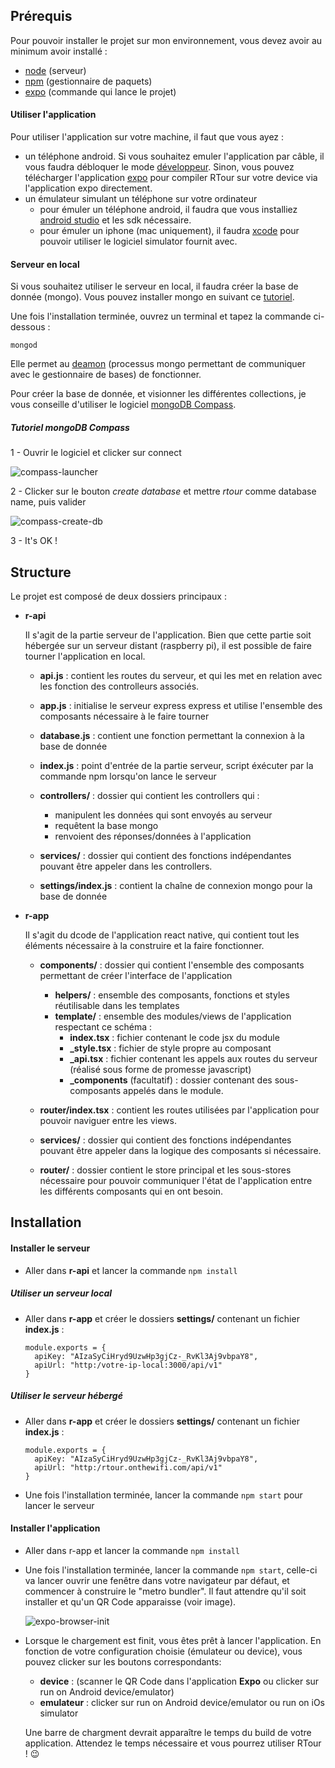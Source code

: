 





## Prérequis 

Pour pouvoir installer le projet sur mon environnement, vous devez avoir au minimum avoir installé :

- [node](https://nodejs.org/en/) (serveur)
- [npm](https://www.npmjs.com/get-npm) (gestionnaire de paquets)
- [expo](https://docs.expo.io/versions/latest/workflow/expo-cli/) (commande qui lance le projet) 



#### Utiliser l'application

Pour utiliser l'application sur votre machine, il faut que vous ayez : 

-  un téléphone android. Si vous souhaitez emuler l'application par câble, il vous faudra débloquer le mode [développeur](https://www.androidpit.fr/comment-activer-options-developpeurs-android). Sinon,  vous pouvez télécharger l'application [expo](https://play.google.com/store/apps/details?id=host.exp.exponent&hl=en) pour compiler RTour sur votre device via l'application expo directement.
- un émulateur simulant un téléphone sur votre ordinateur
  - pour émuler un téléphone android, il faudra que vous installiez [android studio](https://developer.android.com/studio) et les sdk nécessaire.	
  - pour émuler un iphone (mac uniquement), il faudra [xcode](https://developer.apple.com/xcode/) pour pouvoir utiliser le logiciel simulator fournit avec.



#### Serveur en local

Si vous souhaitez utiliser le serveur en local, il faudra créer la base de donnée (mongo). Vous pouvez installer mongo en suivant ce [tutoriel](https://treehouse.github.io/installation-guides/mac/mongo-mac.html). 

Une fois l'installation terminée, ouvrez un terminal et tapez la commande ci-dessous : 

`mongod`

Elle permet au [deamon](https://docs.mongodb.com/manual/tutorial/manage-mongodb-processes/) (processus mongo permettant de communiquer avec le gestionnaire de bases) de fonctionner.

Pour créer la base de donnée, et visionner les différentes collections, je vous conseille d'utiliser le logiciel [mongoDB Compass](https://www.mongodb.com/products/compass).

#### 

##### Tutoriel mongoDB Compass

1 - Ouvrir le logiciel et clicker sur connect

![compass-launcher](https://hubm.github.io/RTour/assets/compass-launcher.png)



2 - Clicker sur le bouton *create database* et mettre *rtour* comme database name, puis valider

![compass-create-db](https://hubm.github.io/RTour/assets/compass-create-db.png)



3 - It's OK ! 



## Structure 

Le projet est composé de deux dossiers principaux : 

- **r-api**

  Il s'agit de la partie serveur de l'application. Bien que cette partie soit hébergée sur un serveur distant (raspberry pi), il est possible de faire tourner l'application en local.

  - **api.js** : contient les routes du serveur, et qui les met en relation avec les fonction des controlleurs associés.
  - **app.js** : initialise le serveur express express et  utilise l'ensemble des composants nécessaire à le faire tourner
  - **database.js** : contient une fonction permettant la connexion à la base de donnée
  - **index.js** : point d'entrée de la partie serveur, script éxécuter par la commande npm lorsqu'on lance le serveur
  - **controllers/** : dossier qui contient les controllers qui  : 
    - manipulent les données qui sont envoyés au serveur
    - requêtent la base mongo
    - renvoient des réponses/données à l'application

  - **services/** : dossier qui contient des fonctions indépendantes pouvant être appeler dans les controllers.
  - **settings/index.js** : contient la chaîne de connexion mongo pour la base de donnée

- **r-app**

  Il s'agit du dcode de l'application react native, qui contient tout les éléments nécessaire à la construire et la faire fonctionner.

  - **components/** : dossier qui contient l'ensemble des composants permettant de créer l'interface de l'application
    - **helpers/** : ensemble des composants, fonctions et styles réutilisable dans les templates 
    - **template/** : ensemble des modules/views de l'application respectant ce schéma :
      - **index.tsx** : fichier contenant le code jsx du module 
      - **_style.tsx** : fichier de style propre au composant
      - **_api.tsx** : fichier contenant les appels aux routes du serveur (réalisé sous forme de promesse javascript)
      - **_components** (facultatif) : dossier contenant des sous-composants appelés dans le module.
  
  - **router/index.tsx** : contient les routes utilisées par l'application pour pouvoir naviguer entre les views.
  - **services/** : dossier qui contient des fonctions indépendantes pouvant être appeler dans la logique des composants si nécessaire. 
  
  - **router/** : dossier contient le store principal et les sous-stores nécessaire pour pouvoir communiquer l'état de l'application entre les différents composants qui en ont besoin.



## Installation



#### Installer le serveur

- Aller dans **r-api** et lancer la commande `npm install`



##### Utiliser un serveur local

- Aller dans **r-app** et créer le dossiers **settings/** contenant un fichier **index.js** :

  ```module.exports = {
  module.exports = {
    apiKey: "AIzaSyCiHryd9UzwHp3gjCz-_RvKl3Aj9vbpaY8",
    apiUrl: "http:/votre-ip-local:3000/api/v1"
  }
  ```



##### Utiliser le serveur hébergé

- Aller dans **r-app** et créer le dossiers **settings/** contenant un fichier **index.js** :

  ```module.exports = {
  module.exports = {
    apiKey: "AIzaSyCiHryd9UzwHp3gjCz-_RvKl3Aj9vbpaY8",
    apiUrl: "http:/rtour.onthewifi.com/api/v1"
  }
  ```



- Une fois l'installation terminée, lancer la commande `npm start` pour lancer le serveur





#### Installer l'application

- Aller dans r-app et lancer la commande `npm install`

- Une fois l'installation terminée, lancer la commande `npm start`, celle-ci va lancer ouvrir une fenêtre dans votre navigateur par défaut, et commencer à construire le "metro bundler". Il faut attendre qu'il soit installer et qu'un QR Code apparaisse  (voir image).

  

  ![expo-browser-init](https://hubm.github.io/RTour/assets/expo-browser-init.png)

  

- Lorsque le chargement est finit, vous êtes prêt à lancer l'application. En fonction de votre configuration choisie (émulateur ou device), vous pouvez clicker sur les boutons correspondants: 

  - **device** : (scanner le QR Code dans l'application **Expo** ou clicker sur run on Android device/emulator)
  - **emulateur** : clicker sur run on Android device/emulator ou run on iOs simulator

  Une barre de chargment devrait apparaître le temps du build de votre application. Attendez le temps nécessaire et vous pourrez utiliser RTour ! 😉